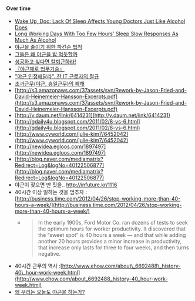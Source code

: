 
#### Over time
- [Wake Up, Doc: Lack Of Sleep Affects Young Doctors Just Like Alcohol Does](http://www.sciencedaily.com/releases/2005/09/050908083948.htm)
- [Long Working Days With Too Few Hours' Sleep Slow Responses As Much As Alcohol](http://www.sciencedaily.com/releases/2000/09/000919080457.htm)
- [야근을 줄이기 위한 파킨슨 법칙](http://jentshin.new21.org/blog/?id=alone&no=709 "야근을 줄이기 위한 파킨슨 법칙~ ")
- [그들은 왜 야근을 밥 먹듯할까](http://zine.media.daum.net/h21/view.html?cateid=3000&amp;newsid=20070206080719215&amp;cp=hani21 "http://zine.media.daum.net/h21/view.html?cateid=3000&amp;newsid=20070206080719215&amp;cp=hani21")
- [성공하고 싶다면 칼퇴근하라!](http://issue.media.daum.net/society/0819_Working/view.html?issueid=3459&newsid=20091128084304260&cp=moneytoday "http://issue.media.daum.net/society/0819_Working/view.html?issueid=3459&newsid=20091128084304260&cp=moneytoday")
- [『야근제로 업무기술』](http://pragmaticstory.com/1280 "http://pragmaticstory.com/1280")
- ["야근 인정해달라"..한 IT 근로자의 절규](http://news.naver.com/main/read.nhn?mode=LSD&mid=sec&sid1=102&oid=001&aid=0003153733 "http://news.naver.com/main/read.nhn?mode=LSD&mid=sec&sid1=102&oid=001&aid=0003153733")
- [초과근무(야근, 휴일근무)의 폐해](http://bobbyryu.blogspot.com/2010/04/blog-post.html "http://bobbyryu.blogspot.com/2010/04/blog-post.html")
- [http://s3.amazonaws.com/37assets/svn/Rework-by-Jason-Fried-and-David-Heinemeier-Hansson-Excerpts.pdf](http://s3.amazonaws.com/37assets/svn/Rework-by-Jason-Fried-and-David-Heinemeier-Hansson-Excerpts.pdf)
- [http://v.daum.net/link/6414231](http://v.daum.net/link/6414231)
- [http://gdaily4u.blogspot.com/2011/02/8-vs-6.html](http://gdaily4u.blogspot.com/2011/02/8-vs-6.html)
- [http://www.cyworld.com/julie-kim7/6452042](http://www.cyworld.com/julie-kim7/6452042)
- [http://newidea.egloos.com/1897497](http://newidea.egloos.com/1897497)
- [http://blog.naver.com/mediamatrix?Redirect=Log&logNo=40122506877](http://blog.naver.com/mediamatrix?Redirect=Log&logNo=40122506877)
- 야근이 잦으면 딴 짓을.. http://infuture.kr/1116
- 40시간 이상 일하는 것을 멈추자 : [http://business.time.com/2012/04/26/stop-working-more-than-40-hours-a-week/](http://business.time.com/2012/04/26/stop-working-more-than-40-hours-a-week/)
    - > In the early 1900s, Ford Motor Co. ran dozens of tests to seek the optimum hours for worker productivity. It discovered that the “sweet spot” is 40 hours a week — and that while adding another 20 hours provides a minor increase in productivity, that increase only lasts for three to four weeks, and then turns negative.
- 40시간 근무의 역사 :[http://www.ehow.com/about\_6692488\_history-40\_hour-work-week.html](http://www.ehow.com/about_6692488_history-40_hour-work-week.html)
- [왜 우리는 오늘도 야근을 하는가?](http://goodhyun.com/1059)
